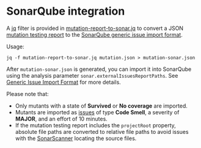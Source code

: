 # SonarQube integration

A [jq](https://stedolan.github.io/jq/) filter is provided in [mutation-report-to-sonar.jq](mutation-report-to-sonar.jq) to convert a JSON [mutation testing report](../../packages/report-schema/) to the [SonarQube generic issue import format](https://docs.sonarqube.org/latest/analysis/generic-issue/).

Usage:

```
jq -f mutation-report-to-sonar.jq mutation.json > mutation-sonar.json
```

After `mutation-sonar.json` is generated, you can import it into SonarQube using the analysis parameter `sonar.externalIssuesReportPaths`. See [Generic Issue Import Format](https://docs.sonarqube.org/latest/analysis/generic-issue/) for more details.

Please note that:

- Only mutants with a state of **Survived** or **No coverage** are imported.
- Mutants are imported as [issues](https://docs.sonarqube.org/latest/user-guide/issues/) of type **Code Smell**, a severity of **MAJOR**, and an effort of 10 minutes.
- If the mutation testing report includes the `projectRoot` property, absolute file paths are converted to relative file paths to avoid issues with the [SonarScanner](https://docs.sonarqube.org/latest/analysis/scan/sonarscanner/) locating the source files.
